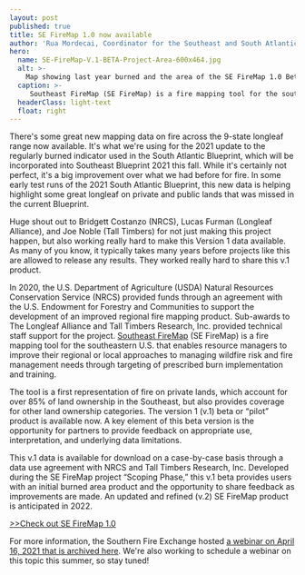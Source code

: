 ```yaml
---
layout: post
published: true
title: SE FireMap 1.0 now available
author: 'Rua Mordecai, Coordinator for the Southeast and South Atlantic Blueprints'
hero:
  name: SE-FireMap-V.1-BETA-Project-Area-600x464.jpg
  alt: >-
    Map showing last year burned and the area of the SE FireMap 1.0 Beta.
  caption: >-
     Southeast FireMap (SE FireMap) is a fire mapping tool for the southeastern U.S. that enables resource managers to improve their regional or local approaches to managing wildfire risk and fire management needs through targeting of prescribed burn implementation and training.
  headerClass: light-text
  float: right
---
```

There's some great new mapping data on fire across the 9-state longleaf range now available. It's what we're using for the 2021 update to the regularly burned indicator used in the South Atlantic Blueprint, which will be incorporated into Southeast Blueprint 2021 this fall. While it's certainly not perfect, it's a big improvement over what we had before for fire. In some early test runs of the 2021 South Atlantic Blueprint, this new data is helping highlight some great longleaf on private and public lands that was missed in the current Blueprint.<!--more-->

Huge shout out to Bridgett Costanzo (NRCS), Lucas Furman (Longleaf Alliance), and Joe Noble (Tall Timbers) for not just making this project happen, but also working really hard to make this Version 1 data available. As many of you know, it typically takes many years before projects like this are allowed to release any results. They worked really hard to share this v.1 product.

In 2020, the U.S. Department of Agriculture (USDA) Natural Resources Conservation Service (NRCS) provided funds through an agreement with the U.S. Endowment for Forestry and Communities to support the development of an improved regional fire mapping product. Sub-awards to The Longleaf Alliance and Tall Timbers Research, Inc. provided technical staff support for the project. [Southeast FireMap](https://landscapepartnership.org/key-issues/wildland-fire/fire-mapping/regional-fire-mapping/se-firemap/) (SE FireMap) is a fire mapping tool for the southeastern U.S. that enables resource managers to improve their regional or local approaches to managing wildfire risk and fire management needs through targeting of prescribed burn implementation and training.

The tool is a first representation of fire on private lands, which account for over 85% of land ownership in the Southeast, but also provides coverage for other land ownership categories. The version 1 (v.1) beta or “pilot” product is available now. A key element of this beta version is the opportunity for partners to provide feedback on appropriate use, interpretation, and underlying data limitations.

This v.1 data is available for download on a case-by-case basis through a data use agreement with NRCS and Tall Timbers Research, Inc. Developed during the SE FireMap project “Scoping Phase,” this v.1 beta provides users with an initial burned area product and the opportunity to share feedback as improvements are made. An updated and refined (v.2) SE FireMap product is anticipated in 2022.

[>>Check out SE FireMap 1.0](https://landscapepartnership.org/key-issues/wildland-fire/fire-mapping/regional-fire-mapping/se-firemap/)

For more information, the Southern Fire Exchange hosted [a webinar on April 16, 2021 that is archived here](https://southernfireexchange.org/sfe-webinar-recording-available-introduction-to-the-se-firemap-a-new-tool-to-map-fires-across-the-south/). We're also working to schedule a webinar on this topic this summer, so stay tuned!
